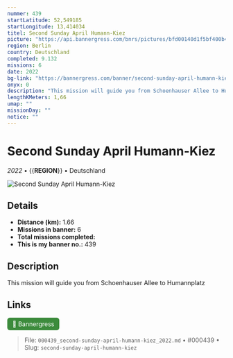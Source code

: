 ```yaml
---
nummer: 439
startLatitude: 52,549185
startLongitude: 13,414034
titel: Second Sunday April Humann-Kiez
picture: "https://api.bannergress.com/bnrs/pictures/bfd00140d1f5bf400b4f37055e4574da"
region: Berlin
country: Deutschland
completed: 9.132
missions: 6
date: 2022
bg-link: "https://bannergress.com/banner/second-sunday-april-humann-kiez-f876"
onyx: 0
description: "This mission will guide you from Schoenhauser Allee to Humannplatz"
lengthKMeters: 1,66
umap: ""
missionDay: ""
notice: ""
---
```

# Second Sunday April Humann-Kiez

*2022* • {{__REGION__}} • Deutschland

![Second Sunday April Humann-Kiez](https://api.bannergress.com/bnrs/pictures/bfd00140d1f5bf400b4f37055e4574da)



## Details
- **Distance (km):** 1.66
- **Missions in banner:** 6
- **Total missions completed:** 
- **This is my banner no.:** 439



## Description
This mission will guide you from Schoenhauser Allee to Humannplatz



## Links
<a href="https://bannergress.com/banner/second-sunday-april-humann-kiez-f876" target="_blank" style="display:inline-block;margin-right:8px;padding:6px 12px;background:#3c8b3c;color:#fff;text-decoration:none;border-radius:6px;">🔗 Bannergress</a>



> File: `000439_second-sunday-april-humann-kiez_2022.md` • #000439 • Slug: `second-sunday-april-humann-kiez`
